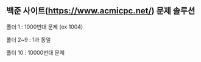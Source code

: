 ## 백준 사이트(https://www.acmicpc.net/) 문제 솔루션

폴더 1 : 1000번대 문제 (ex 1004)

폴더 2~9 : 1과 동일

폴더 10 : 10000번대 문제

